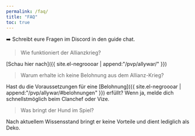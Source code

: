 ```yaml
---
permalink: /faq/
title: "FAQ"
toc: true
---
```


<!--- {{ page.last_modified_at | date: '%d %b %Y' }} -->

 :arrow_right: Schreibt eure Fragen im Discord in den guide chat.


> Wie funktioniert der Allianzkrieg?

[Schau hier nach]({{ site.el-negroooar | append:"/pvp/allywar/" }})


> Warum erhalte ich keine Belohnung aus dem Allianz-Krieg?

Hast du die Voraussetzungen für eine [Belohnung]({{ site.el-negroooar | append:"/pvp/allywar/#belohnungen" }}) erfüllt? Wenn ja, melde dich schnellstmöglich beim Clanchef oder Vize.


> Was bringt der Hund im Spiel?

Nach aktuellem Wissensstand bringt er keine Vorteile und dient lediglich als Deko.

